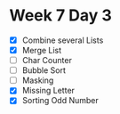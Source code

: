# Week 7 Day 3
- [x] Combine several Lists
- [x] Merge List
- [ ] Char Counter
- [ ] Bubble Sort
- [ ] Masking
- [x] Missing Letter
- [x] Sorting Odd Number